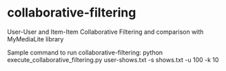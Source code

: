 # collaborative-filtering
User-User and Item-Item Collaborative Filtering  and comparison with MyMediaLite library

Sample command to run collaborative-filtering:
python execute_collaborative_filtering.py user-shows.txt -s shows.txt -u 100 -k 10

